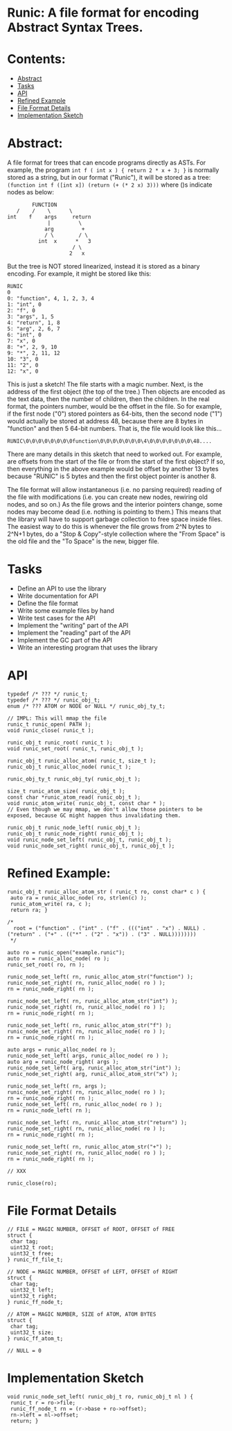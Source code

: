 # Runic: A file format for encoding Abstract Syntax Trees.

# Contents:

- [Abstract](#abstract)
- [Tasks](#tasks)
- [API](#api)
- [Refined Example](#refined-example)
- [File Format Details](#file-format-details)
- [Implementation Sketch](#implementation-sketch)

# Abstract:

A file format for trees that can encode programs directly as ASTs. For
example, the program `int f ( int x ) { return 2 * x + 3; }` is
normally stored as a string, but in our format ("Runic"), it will be
stored as a tree: `(function int f ([int x]) (return (+ (* 2 x) 3)))`
where ()s indicate nodes as below:

```
        FUNCTION
   /    /    \      \
int    f    args     return   
             |         \
            arg         +
            / \        / \
          int  x      *   3
                     / \
                    2   x
```

But the tree is NOT stored linearized, instead it is stored as a binary encoding. For example, it might be stored like this:

```
RUNIC
0
0: "function", 4, 1, 2, 3, 4
1: "int", 0
2: "f", 0
3: "args", 1, 5
4: "return", 1, 8
5: "arg", 2, 6, 7
6: "int", 0
7: "x", 0
8: "+", 2, 9, 10
9: "*", 2, 11, 12
10: "3", 0
11: "2", 0
12: "x", 0
```

This is just a sketch! The file starts with a magic number. Next, is
the address of the first object (the top of the tree.) Then objects
are encoded as the text data, then the number of children, then the
children. In the real format, the pointers number, would be the offset
in the file. So for example, if the first node ("0") stored pointers
as 64-bits, then the second node ("1") would actually be stored at
address 48, because there are 8 bytes in "function" and then 5 64-bit
numbers. That is, the file would look like this…

```
RUNIC\0\0\0\0\0\0\0\0function\0\0\0\0\0\0\0\4\0\0\0\0\0\0\0\48....
```

There are many details in this sketch that need to worked out. For example, are offsets from the start of the file or from the start of the first object? If so, then everything in the above example would be offset by another 13 bytes because "RUNIC" is 5 bytes and then the first object pointer is another 8.

The file format will allow instantaneous (i.e. no parsing required) reading of the file with modifications (i.e. you can create new nodes, rewiring old nodes, and so on.) As the file grows and the interior pointers change, some nodes may become dead (i.e. nothing is pointing to them.) This means that the library will have to support garbage collection to free space inside files. The easiest way to do this is whenever the file grows from 2^N bytes to 2^N+1 bytes, do a "Stop & Copy"-style collection where the "From Space" is the old file and the "To Space" is the new, bigger file.

# Tasks

- Define an API to use the library
- Write documentation for API
- Define the file format
- Write some example files by hand
- Write test cases for the API
- Implement the "writing" part of the API
- Implement the "reading" part of the API
- Implement the GC part of the API
- Write an interesting program that uses the library

# API

```
typedef /* ??? */ runic_t;
typedef /* ??? */ runic_obj_t;
enum /* ??? ATOM or NODE or NULL */ runic_obj_ty_t;

// IMPL: This will mmap the file
runic_t runic_open( PATH );
void runic_close( runic_t );

runic_obj_t runic_root( runic_t ); 
void runic_set_root( runic_t, runic_obj_t );

runic_obj_t runic_alloc_atom( runic_t, size_t );
runic_obj_t runic_alloc_node( runic_t );

runic_obj_ty_t runic_obj_ty( runic_obj_t );

size_t runic_atom_size( runic_obj_t );
const char *runic_atom_read( runic_obj_t );
void runic_atom_write( runic_obj_t, const char * );
// Even though we may mmap, we don't allow those pointers to be exposed, because GC might happen thus invalidating them.

runic_obj_t runic_node_left( runic_obj_t );
runic_obj_t runic_node_right( runic_obj_t );
void runic_node_set_left( runic_obj_t, runic_obj_t );
void runic_node_set_right( runic_obj_t, runic_obj_t );
```

# Refined Example:

```
runic_obj_t runic_alloc_atom_str ( runic_t ro, const char* c ) {
 auto ra = runic_alloc_node( ro, strlen(c) );
 runic_atom_write( ra, c );
 return ra; }

/*
  root = ("function" . ("int" . ("f" . ((("int" . "x") . NULL) . ("return" . ("+" . (("*" . ("2" . "x")) . ("3" . NULL))))))))
 */

auto ro = runic_open("example.runic");
auto rn = runic_alloc_node( ro );
runic_set_root( ro, rn );

runic_node_set_left( rn, runic_alloc_atom_str("function") );
runic_node_set_right( rn, runic_alloc_node( ro ) );
rn = runic_node_right( rn );

runic_node_set_left( rn, runic_alloc_atom_str("int") );
runic_node_set_right( rn, runic_alloc_node( ro ) );
rn = runic_node_right( rn );

runic_node_set_left( rn, runic_alloc_atom_str("f") );
runic_node_set_right( rn, runic_alloc_node( ro ) );
rn = runic_node_right( rn );

auto args = runic_alloc_node( ro );
runic_node_set_left( args, runic_alloc_node( ro ) );
auto arg = runic_node_right( args );
runic_node_set_left( arg, runic_alloc_atom_str("int") );
runic_node_set_right( arg, runic_alloc_atom_str("x") );

runic_node_set_left( rn, args );
runic_node_set_right( rn, runic_alloc_node( ro ) );
rn = runic_node_right( rn );
runic_node_set_left( rn, runic_alloc_node( ro ) );
rn = runic_node_left( rn );

runic_node_set_left( rn, runic_alloc_atom_str("return") );
runic_node_set_right( rn, runic_alloc_node( ro ) );
rn = runic_node_right( rn );

runic_node_set_left( rn, runic_alloc_atom_str("+") );
runic_node_set_right( rn, runic_alloc_node( ro ) );
rn = runic_node_right( rn );

// XXX

runic_close(ro);
```

# File Format Details

```
// FILE = MAGIC NUMBER, OFFSET of ROOT, OFFSET of FREE
struct {
 char tag;
 uint32_t root;
 uint32_t free;
} runic_ff_file_t;

// NODE = MAGIC NUMBER, OFFSET of LEFT, OFFSET of RIGHT
struct {
 char tag;
 uint32_t left;
 uint32_t right;
} runic_ff_node_t;

// ATOM = MAGIC NUMBER, SIZE of ATOM, ATOM BYTES
struct {
 char tag;
 uint32_t size;
} runic_ff_atom_t;

// NULL = 0
```

# Implementation Sketch

```
void runic_node_set_left( runic_obj_t ro, runic_obj_t nl ) {
 runic_t r = ro->file;
 runic_ff_node_t rn = (r->base + ro->offset);
 rn->left = nl->offset;
 return; }
```
